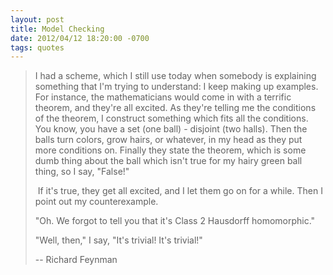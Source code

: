 ```yaml
---
layout: post
title: Model Checking
date: 2012/04/12 18:20:00 -0700
tags: quotes
---
```



> 
> I had a scheme, which I still use today when somebody is explaining something 
> that I'm trying to understand: I keep making up examples. For instance, the 
> mathematicians would come in with a terrific theorem, and they're all excited. 
> As they're telling me the conditions of the theorem, I construct something 
> which fits all the conditions. You know, you have a set (one ball) - disjoint 
> (two halls). Then the balls turn colors, grow hairs, or whatever, in my head 
> as they put more conditions on. Finally they state the theorem, which is some 
> dumb thing about the ball which isn't true for my hairy green ball thing, so 
> I say, "False!"
> 
>  If it's true, they get all excited, and I let them go on for a while. Then 
> I point out my counterexample.
> 
> "Oh. We forgot to tell you that it's Class 2 Hausdorff homomorphic."
> 
> "Well, then," I say, "It's trivial! It's trivial!"
> 
> -- Richard Feynman



